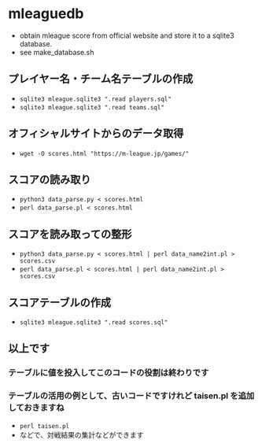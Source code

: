 # mleaguedb
* obtain mleague score from official website and store it to a sqlite3 database.
* see make_database.sh 
## プレイヤー名・チーム名テーブルの作成
* `sqlite3 mleague.sqlite3 ".read players.sql"`
* `sqlite3 mleague.sqlite3 ".read teams.sql"`
## オフィシャルサイトからのデータ取得
* `wget -O scores.html "https://m-league.jp/games/"`
## スコアの読み取り
* `python3 data_parse.py < scores.html`
* `perl data_parse.pl < scores.html`
## スコアを読み取っての整形
* `python3 data_parse.py < scores.html | perl data_name2int.pl > scores.csv`
* `perl data_parse.pl < scores.html | perl data_name2int.pl > scores.csv`
## スコアテーブルの作成
* `sqlite3 mleague.sqlite3 ".read scores.sql"`
## 以上です
### テーブルに値を投入してこのコードの役割は終わりです
### テーブルの活用の例として、古いコードですけれど taisen.pl を追加しておきますね
* `perl taisen.pl` 
* などで、対戦結果の集計などができます
